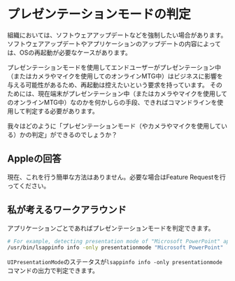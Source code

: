 # プレゼンテーションモードの判定

組織においては、ソフトウェアアップデートなどを強制したい場合があります。
ソフトウェアアップデートやアプリケーションのアップデートの内容によっては、OSの再起動が必要なケースがあります。

プレゼンテーションモードを使用してエンドユーザーがプレゼンテーション中（またはカメラやマイクを使用してのオンラインMTG中）はビジネスに影響を与える可能性があるため、再起動は控えたいという要求を持っています。
そのためには、現在端末がプレゼンテーション中（またはカメラやマイクを使用してのオンラインMTG中）なのかを何かしらの手段、できればコマンドラインを使用して判定する必要があります。

我々はどのように「プレゼンテーションモード（やカメラやマイクを使用している）かの判定」ができるのでしょうか？

## Appleの回答

現在、これを行う簡単な方法はありません。必要な場合はFeature Requestを行ってください。

## 私が考えるワークアラウンド

アプリケーションごとであればプレゼンテーションモードを判定できます。

```sh
# For example, detecting presentation mode of "Microsoft PowerPoint" app
/usr/bin/lsappinfo info -only presentationmode "Microsoft PowerPoint" | /usr/bin/grep "AllHidden"
```

`UIPresentationMode`のステータスが`lsappinfo info -only presentationmode`コマンドの出力で判定できます。
